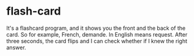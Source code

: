 # flash-card
It's a flashcard program,  and it shows you the front and the back of the card. So for example,  French, demande. In English means request. After three seconds,  the card flips and I can check whether if I knew the right answer.
